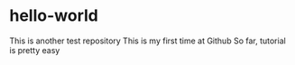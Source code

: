 # hello-world
This is another test repository
This is my first time at Github
So far, tutorial is pretty easy

